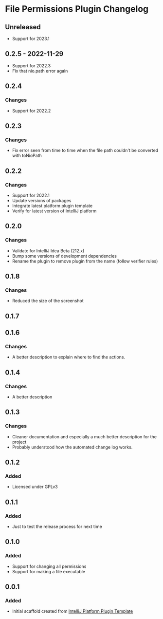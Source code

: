 <!-- Keep a Changelog guide -> https://keepachangelog.com -->

# File Permissions Plugin Changelog

## Unreleased
- Support for 2023.1

## 0.2.5 - 2022-11-29
- Support for 2022.3
- Fix that nio.path error again

## 0.2.4

### Changes
- Support for 2022.2

## 0.2.3

### Changes
- Fix error seen from time to time when the file path couldn't be converted with toNioPath

## 0.2.2

### Changes
- Support for 2022.1
- Update versions of packages
- Integrate latest platform plugin template
- Verify for latest version of IntelliJ platform

## 0.2.0

### Changes
- Validate for IntelliJ Idea Beta (212.x)
- Bump some versions of development dependencies
- Rename the plugin to remove plugin from the name (follow verifier rules)

## 0.1.8

### Changes
- Reduced the size of the screenshot

## 0.1.7

## 0.1.6

### Changes
- A better description to explain where to find the actions.

## 0.1.4

### Changes
- A better description

## 0.1.3

### Changes
- Cleaner documentation and especially a much better description for the project
- Probably understood how the automated change log works.

## 0.1.2

### Added
- Licensed under GPLv3

## 0.1.1

### Added
- Just to test the release process for next time

## 0.1.0

### Added
- Support for changing all permissions
- Support for making a file executable

## 0.0.1

### Added
- Initial scaffold created from [IntelliJ Platform Plugin Template](https://github.com/JetBrains/intellij-platform-plugin-template)
